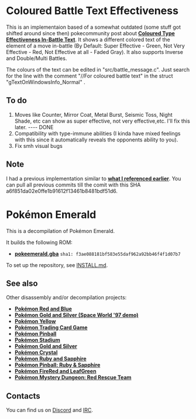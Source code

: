 # Coloured Battle Text Effectiveness

This is an implementaion based of a somewhat outdated (some stuff got shifted around since then) pokecommunity post about [**Coloured Type Effectiveness In-Battle Text**](https://www.pokecommunity.com/showpost.php?p=10167016&postcount=83). It shows a different colored text of the element of a move in-battle (By Default: Super Effective - Green, Not Very Effective - Red, Not Effective at all - Faded Gray). It also supports Inverse and Double/Multi Battles.

The colours of the text can be edited in "src/battle_message.c". Just search for the line with the comment "//For coloured battle text" in the struct "gTextOnWindowsInfo_Normal" .


## To do
1. Moves like Counter, Mirror Coat, Metal Burst, Seismic Toss, Night Shade, etc can show as super effective, not very effective,etc. I'll fix this later.  ---- DONE
2. Compatibility with type-immune abilities (I kinda have mixed feelings with this since it automatically reveals the opponents ability to you).
3. Fix smh visual bugs

## Note
I had a previous implementation similar to [**what I referenced earlier**](https://www.pokecommunity.com/showpost.php?p=10167016&postcount=83). You can pull all previous commits till the comit with this SHA a6f851da02e0ffe1b91612f13461b8481bdf51d6.



# Pokémon Emerald

This is a decompilation of Pokémon Emerald.

It builds the following ROM:

* [**pokeemerald.gba**](https://datomatic.no-intro.org/index.php?page=show_record&s=23&n=1961) `sha1: f3ae088181bf583e55daf962a92bb46f4f1d07b7`

To set up the repository, see [INSTALL.md](INSTALL.md).


## See also

Other disassembly and/or decompilation projects:
* [**Pokémon Red and Blue**](https://github.com/pret/pokered)
* [**Pokémon Gold and Silver (Space World '97 demo)**](https://github.com/pret/pokegold-spaceworld)
* [**Pokémon Yellow**](https://github.com/pret/pokeyellow)
* [**Pokémon Trading Card Game**](https://github.com/pret/poketcg)
* [**Pokémon Pinball**](https://github.com/pret/pokepinball)
* [**Pokémon Stadium**](https://github.com/pret/pokestadium)
* [**Pokémon Gold and Silver**](https://github.com/pret/pokegold)
* [**Pokémon Crystal**](https://github.com/pret/pokecrystal)
* [**Pokémon Ruby and Sapphire**](https://github.com/pret/pokeruby)
* [**Pokémon Pinball: Ruby & Sapphire**](https://github.com/pret/pokepinballrs)
* [**Pokémon FireRed and LeafGreen**](https://github.com/pret/pokefirered)
* [**Pokémon Mystery Dungeon: Red Rescue Team**](https://github.com/pret/pmd-red)


## Contacts

You can find us on [Discord](https://discord.gg/d5dubZ3) and [IRC](https://web.libera.chat/?#pret).
